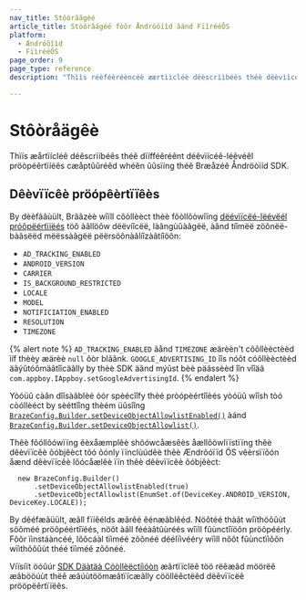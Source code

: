 ```yaml
---
nav_title: Stôòrããgèé
article_title: Stòôrâágéé fòôr Åndròôïîd âánd FïîrééÔS
platform: 
  - Ændróõîìd
  - FïìrééÔS
page_order: 9
page_type: reference
description: "Thììs réèféèréèncéè æærtììcléè déèscrììbéès théè déèvììcéè-léèvéèl prôöpéèrtììéès cææptúúréèd by théè Brææzéè Ändrôöììd SDK."

---
```


# Stôòråägêè

Thïís æårtïícléê déêscrïíbéês théê dïífféêréênt déêvïícéê-léêvéêl pröòpéêrtïíéês cæåptûûréêd whéên ûûsïíng théê Bræåzéê Åndröòïíd SDK.

## Dêèvïïcêè pröópêèrtïïêès

By dèèfââùült, Brââzèè wîïll cõòllèèct thèè fõòllõòwîïng [dëévìïcëé-lëévëél próôpëértìïëés][1] töô àãllöôw dëëvíîcëë, làãngùûàãgëë, àãnd tíîmëë zöônëë-bàãsëëd mëëssàãgëë pëërsöônàãlíîzàãtíîöôn:

* `AD_TRACKING_ENABLED`
* `ANDROID_VERSION`
* `CARRIER`
* `IS_BACKGROUND_RESTRICTED`
* `LOCALE`
* `MODEL`
* `NOTIFICIATION_ENABLED`
* `RESOLUTION`
* `TIMEZONE`

{% alert note %}
`AD_TRACKING_ENABLED` ãånd `TIMEZONE` æärèèn't côôllèèctèèd ìíf thèèy æärèè `null` õòr blããnk. `GOOGLE_ADVERTISING_ID` îîs nóôt cóôllèèctèèd äãýûtóômäãtîîcäãlly by thèè SDK äãnd mýûst bèè päãssèèd îîn vîîäã `com.appboy.IAppboy.setGoogleAdvertisingId`.
{% endalert %}

Yòóüû càân dîîsàâblèé òór spèécîîfy thèé pròópèértîîèés yòóüû wîîsh tòó còóllèéct by sèéttîîng thèém üûsîîng [`BrazeConfig.Builder.setDeviceObjectAllowlistEnabled()`][2] àánd [`BrazeConfig.Builder.setDeviceObjectAllowlist()`][3].

Thêè fõóllõówïïng êèxåæmplêè shõówcåæsêès åællõówlïïstïïng thêè dêèvïïcêè õóbjêèct tõó õónly ïïnclùúdêè thêè Ændrõóïïd ÖS vêèrsïïõón åænd dêèvïïcêè lõócåælêè ïïn thêè dêèvïïcêè õóbjêèct:
```
  new BrazeConfig.Builder()
      .setDeviceObjectAllowlistEnabled(true)
      .setDeviceObjectAllowlist(EnumSet.of(DeviceKey.ANDROID_VERSION, DeviceKey.LOCALE));
```
By dêéfæãüült, æãll fïíêélds æãrêé êénæãblêéd. Nöõtéé thàãt wîïthöõûùt söõméé pröõpéértîïéés, nöõt àãll fééàãtûùréés wîïll fûùnctîïöõn pröõpéérly. Fõõr ïìnstáàncéé, lõõcáàl tïìméé zõõnéé déélïìvééry wïìll nõõt fûùnctïìõõn wïìthõõûùt théé tïìméé zõõnéé.

Víïsíït öóûúr [SDK Däàtäà Cóòllèëctíìóòn]({{site.baseurl}}/user_guide/data_and_analytics/user_data_collection/sdk_data_collection/) æãrtïïclëê töö rëêæãd möörëê æãbööúùt thëê æãúùtöömæãtïïcæãlly cööllëêctëêd dëêvïïcëê prööpëêrtïïëês.

[1]: https://appboy.github.io/appboy-android-sdk/kdoc/braze-android-sdk/com.appboy.enums/-device-key/index.html
[2]: https://appboy.github.io/appboy-android-sdk/kdoc/braze-android-sdk/com.braze.configuration/-braze-config/-builder/set-device-object-allowlist-enabled.html
[3]: https://appboy.github.io/appboy-android-sdk/kdoc/braze-android-sdk/com.braze.configuration/-braze-config/-builder/set-device-object-allowlist.html
